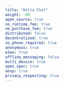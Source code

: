 ```yaml
---
title: "Delta Chat"
weight: -80
open_source: true
no_runtime_fee: true
no_purchase_fee: true
distributed: false
decentralized: true
no_phone_required: true
anonymous: true
e2ee: true
offline_messaging: false
multi_device: true
open_spec: true
aosp: true
privacy_respecting: true
---
```

